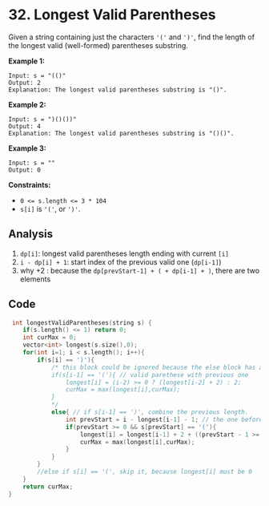 # 32. Longest Valid Parentheses

Given a string containing just the characters `'('` and `')'`, find the length of the longest valid (well-formed) parentheses substring.

 

**Example 1:**

```
Input: s = "(()"
Output: 2
Explanation: The longest valid parentheses substring is "()".
```

**Example 2:**

```
Input: s = ")()())"
Output: 4
Explanation: The longest valid parentheses substring is "()()".
```

**Example 3:**

```
Input: s = ""
Output: 0
```

 

**Constraints:**

- `0 <= s.length <= 3 * 104`
- `s[i]` is `'('`, or `')'`.

## Analysis

1. `dp[i]`: longest valid parentheses length ending with current `[i]`
2. `i - dp[i] + 1`: start index of the previous valid one (`dp[i-1]`)
3. why +2 : because the `dp[prevStart-1] + ( + dp[i-1] + )`, there are two elements

## Code

```c++
 int longestValidParentheses(string s) {
    if(s.length() <= 1) return 0;
    int curMax = 0;
    vector<int> longest(s.size(),0);
    for(int i=1; i < s.length(); i++){
        if(s[i] == ')'){
            /* this block could be ignored because the else block has already calculated it
            if(s[i-1] == '('){ // valid parethese with previous one
                longest[i] = (i-2) >= 0 ? (longest[i-2] + 2) : 2;
                curMax = max(longest[i],curMax);
            }
            */
            else{ // if s[i-1] == ')', combine the previous length.
                int prevStart = i - longest[i-1] - 1; // the one before the last start valid
                if(prevStart >= 0 && s[prevStart] == '('){
                    longest[i] = longest[i-1] + 2 + ((prevStart - 1 >= 0)?longest[prevStart - 1]:0);
                    curMax = max(longest[i],curMax);
                }
            }
        }
        //else if s[i] == '(', skip it, because longest[i] must be 0
    }
    return curMax;
}
```